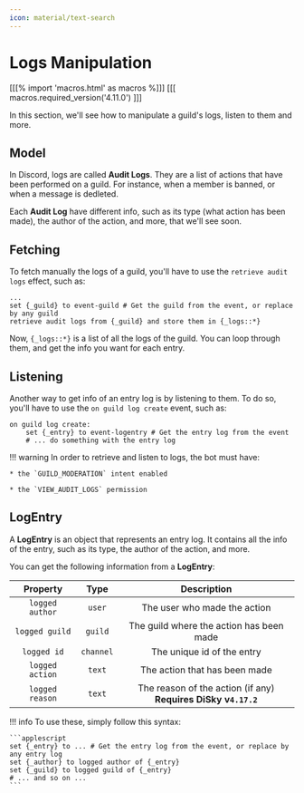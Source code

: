```yaml
---
icon: material/text-search
---
```


# Logs Manipulation

[[[% import 'macros.html' as macros %]]]
[[[ macros.required_version('4.11.0') ]]]

In this section, we'll see how to manipulate a guild's logs, listen to them and more. 

## Model

In Discord, logs are called **Audit Logs**. They are a list of actions that have been performed on a guild. For instance, when a member is banned, or when a message is dedleted.

Each **Audit Log** have different info, such as its type (what action has been made), the author of the action, and more, that we'll see soon.

## Fetching

To fetch manually the logs of a guild, you'll have to use the `retrieve audit logs` effect, such as:

```applescript
...
set {_guild} to event-guild # Get the guild from the event, or replace by any guild
retrieve audit logs from {_guild} and store them in {_logs::*}
```

Now, `{_logs::*}` is a list of all the logs of the guild. You can loop through them, and get the info you want for each entry.

## Listening

Another way to get info of an entry log is by listening to them. To do so, you'll have to use the `on guild log create` event, such as:

```applescript
on guild log create:
    set {_entry} to event-logentry # Get the entry log from the event
    # ... do something with the entry log
```

!!! warning
    In order to retrieve and listen to logs, the bot must have:
    
    * the `GUILD_MODERATION` intent enabled
    
    * the `VIEW_AUDIT_LOGS` permission

## LogEntry

A **LogEntry** is an object that represents an entry log. It contains all the info of the entry, such as its type, the author of the action, and more.

You can get the following information from a **LogEntry**:

|    Property     |   Type    |                            Description                             |
|:---------------:|:---------:|:------------------------------------------------------------------:|
| `logged author` |  `user`   |                    The user who made the action                    |
| `logged guild`  |  `guild`  |              The guild where the action has been made              |
|   `logged id`   | `channel` |                     The unique id of the entry                     |
| `logged action` |  `text`   |                   The action that has been made                    |
| `logged reason` |  `text`   | The reason of the action (if any)<br/>**Requires DiSky v`4.17.2`** |

!!! info
    To use these, simply follow this syntax:
    
    ```applescript
    set {_entry} to ... # Get the entry log from the event, or replace by any entry log
    set {_author} to logged author of {_entry}
    set {_guild} to logged guild of {_entry}
    # ... and so on ...
    ```